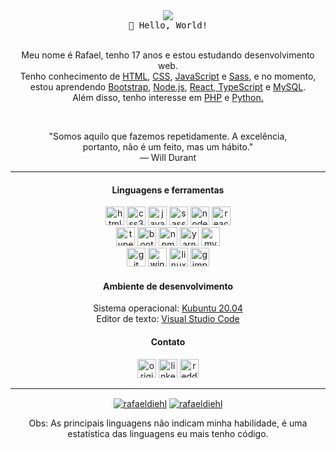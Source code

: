 
<div align="center">
 <img src="https://dkrn4sk0rn31v.cloudfront.net/2018/05/29070459/pixelart-octocat.gif" /><br>
  <samp align="center">👋 Hello, World!</samp><br>
</div>

<br>
<p align="center">Meu nome é Rafael, tenho 17 anos e estou estudando desenvolvimento web.<br>Tenho conhecimento de <a target="_blank" href="https://developer.mozilla.org/pt-BR/docs/Web/HTML">HTML</a>, <a target="_blank" href="https://developer.mozilla.org/pt-BR/docs/Web/CSS">CSS</a>, <a target="_blank" href="https://www.javascript.com/">JavaScript</a> e <a target="_blank" href="https://nodejs.org/en/">Sass</a>, e no momento, <br> estou aprendendo <a target="_blank" href="https://getbootstrap.com/">Bootstrap</a>, <a target="_blank" href="https://nodejs.org/en/">Node.js</a>, <a target="_blank" href="https://pt-br.reactjs.org/">React</a>,<a target="_blank" href="https://www.typescriptlang.org/"> TypeScript</a> e <a href="https://www.mysql.com/" target="_blank">MySQL</a>.  <br>Além disso, tenho interesse em <a target="_blank" href="https://www.php.net/">PHP</a> e  <a target="_blank" href="https://www.python.org/">Python.</a></p>
<br>

<p align="center">"Somos aquilo que fazemos repetidamente. A excelência, <br>portanto, não é um feito, mas um hábito."<br>― Will Durant</p>

<hr>

<h4 align="center">Linguagens e ferramentas</h4>
<p align="center">
<img src="https://devicons.github.io/devicon/devicon.git/icons/html5/html5-plain.svg" alt="html5"  width="30" height="30"/>
<img src="https://devicons.github.io/devicon/devicon.git/icons/css3/css3-plain.svg" alt="css3"  width="30" height="30"/>
<img src="https://devicons.github.io/devicon/devicon.git/icons/javascript/javascript-original.svg" alt="javascript" width="30" height="30"/>
<img src="https://devicons.github.io/devicon/devicon.git/icons/sass/sass-original.svg" alt="sass" width="30" height="30"/>
<img src="https://devicons.github.io/devicon/devicon.git/icons/nodejs/nodejs-plain.svg" alt="nodejs" width="30" height="30"/>
<img src="https://devicons.github.io/devicon/devicon.git/icons/react/react-original.svg" alt="react" width="30" height="30"/><br>
<img src="https://devicon.dev/devicon.git/icons/typescript/typescript-plain.svg" alt="typescript" width="30" height="30"/>
<img src="https://devicons.github.io/devicon/devicon.git/icons/bootstrap/bootstrap-plain.svg" alt="bootstrap" width="30" height="30"/>
  <img src="https://devicons.github.io/devicon/devicon.git/icons/npm/npm-original-wordmark.svg" alt="npm" width="30" height="30"/>
  <img src="https://devicons.github.io/devicon/devicon.git/icons/yarn/yarn-original.svg" alt="yarn" width="30" height="30"/>
  <img src="https://devicon.dev/devicon.git/icons/mysql/mysql-plain.svg" alt="mysql" width="30" height="30"/><br>
  <img src="https://devicon.dev/devicon.git/icons/git/git-plain.svg" alt="git" width="30" height="30"/> 
  <img src="https://devicon.dev/devicon.git/icons/windows8/windows8-original.svg" alt="windows" width="30" height="30"/>
<img src="https://devicon.dev/devicon.git/icons/linux/linux-plain.svg" alt="linux" width="30" height="30"/>
  <img src="https://devicon.dev/devicon.git/icons/gimp/gimp-plain.svg" alt="gimp" width="30" height="30"/> 
</p>

<h4 align="center">Ambiente de desenvolvimento</h4>
<p align="center">Sistema operacional: <a target="_blank" href="https://kubuntu.org/">Kubuntu 20.04</a><br>Editor de texto: <a target="_blank" href="https://code.visualstudio.com/">Visual Studio Code</a></p>

<h4 align="center">Contato</h4>
<p align="center">
<a href="https://github.com/rafaeldiehl" target="_blank"><img src="https://devicons.github.io/devicon/devicon.git/icons/github/github-original.svg" alt="original"  width="30" height="30"></a>
<a href="https://www.linkedin.com/in/rafael-juliani-diehl-94317a198/" target="_blank"><img src="https://devicons.github.io/devicon/devicon.git/icons/linkedin/linkedin-original.svg" alt="linkedin"  width="30" height="30"></a>
<a href="https://www.reddit.com/user/rafaeldiehl" target="_blank"><img src="https://camo.githubusercontent.com/5905f025939697c70f6b76e979e1e3232dcabb0a/68747470733a2f2f73312e6d7a7374617469632e636f6d2f75732f7233302f507572706c65362f76342f39382f63612f61362f39386361613637612d306435632d326430302d633234392d3239383331356634383539652f6d7a6c2e63667278766b6b6f2e706e67" alt="reddit"  width="30" height="30"></a>
</p>

<hr>

<p align="center">
  <a target="_blank" href="https://github-readme-stats.vercel.app/api?username=rafaeldiehl&show_icons=true&hide_border=true&count_private=true&include_all_commits=true"><img align="center" src="https://github-readme-stats.vercel.app/api?username=rafaeldiehl&show_icons=true&hide_border=true&count_private=true&include_all_commits=true" alt="rafaeldiehl"/></a>
  <a target="_blank" href="https://github-readme-stats.anuraghazra1.vercel.app/api/top-langs/?username=rafaeldiehl&layout=compact&hide_border=true"><img align="center" src="https://github-readme-stats.anuraghazra1.vercel.app/api/top-langs/?username=rafaeldiehl&layout=compact&hide_border=true" alt="rafaeldiehl" /></a>
</p>
  
  <p align="center">Obs: As principais linguagens não indicam minha habilidade, é uma estatística das linguagens eu mais tenho código.</p>
